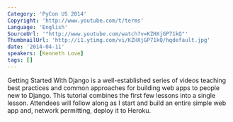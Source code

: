 ```yaml
---
Category: 'PyCon US 2014'
Copyright: 'http://www.youtube.com/t/terms'
Language: 'English'
SourceUrl: '"http://www.youtube.com/watch?v=KZHXjGP71kQ"'
ThumbnailUrl: 'http://i1.ytimg.com/vi/KZHXjGP71kQ/hqdefault.jpg'
date: '2014-04-11'
speakers: [Kenneth Love]
tags: []
---
```

Getting Started With Django is a well-established series of videos teaching best practices and common approaches for building web apps to people new to Django. This tutorial combines the first few lessons into a single lesson. Attendees will follow along as I start and build an entire simple web app and, network permitting, deploy it to Heroku.